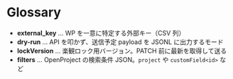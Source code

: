# Glossary

- **external_key** … WP を一意に特定する外部キー（CSV 列）
- **dry-run** … API を叩かず、送信予定 payload を JSONL に出力するモード
- **lockVersion** … 楽観ロック用バージョン。PATCH 前に最新を取得して送る
- **filters** … OpenProject の検索条件 JSON。`project` や `customField<id>` など

